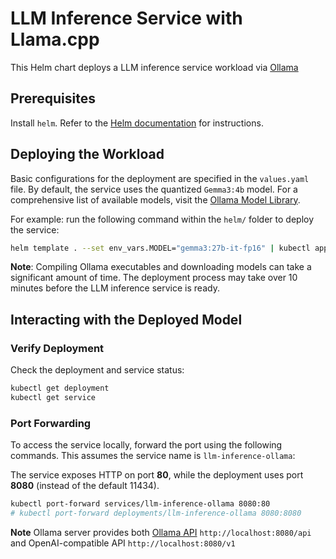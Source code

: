 # LLM Inference Service with Llama.cpp

This Helm chart deploys a LLM inference service workload via [Ollama](https://github.com/ollama/ollama)

## Prerequisites

Install `helm`. Refer to the [Helm documentation](https://helm.sh/) for instructions.

## Deploying the Workload
Basic configurations for the deployment are specified in the `values.yaml` file. By default, the service uses the quantized `Gemma3:4b` model. For a comprehensive list of available models, visit the [Ollama Model Library](https://ollama.com/library).

For example: run the following command within the `helm/` folder to deploy the service:

```bash
helm template . --set env_vars.MODEL="gemma3:27b-it-fp16" | kubectl apply -f -
```

**Note**: Compiling Ollama executables and downloading models can take a significant amount of time. The deployment process may take over 10 minutes before the LLM inference service is ready.

## Interacting with the Deployed Model

### Verify Deployment

Check the deployment and service status:

```bash
kubectl get deployment
kubectl get service
```

### Port Forwarding

To access the service locally, forward the port using the following commands. This assumes the service name is `llm-inference-ollama`:

The service exposes HTTP on port **80**, while the deployment uses port **8080** (instead of the default 11434).

```bash
kubectl port-forward services/llm-inference-ollama 8080:80 
# kubectl port-forward deployments/llm-inference-ollama 8080:8080
```

**Note** Ollama server provides both [Ollama API](https://github.com/ollama/ollama/blob/main/docs/api.md) `http://localhost:8080/api` and OpenAI-compatible API `http://localhost:8080/v1`
